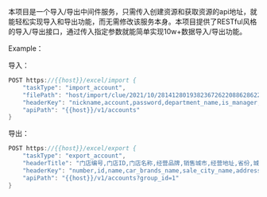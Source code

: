<p>本项目是一个导入/导出中间件服务，只需传入创建资源和获取资源的api地址，就能轻松实现导入和导出功能，而无需修改该服务本身。本项目提供了RESTful风格的导入/导出接口，通过传入指定参数就能简单实现10w+数据导入/导出功能。</p>

Example：

导入：
```go
POST https://{{host}}/excel/import {
    "taskType": "import_account",
    "filePath": "host/import/clue/2021/10/28141280193823672622088628622460301cc63e61f24c425616e379c08ce8af.xlsx",
    "headerKey": "nickname,account,password,department_name,is_manager,role_name,tel",
    "apiPath": "{{host}}/v1/accounts"
}
```

导出：
```go
POST https://{{host}}/excel/export {
    "taskType": "export_account",
    "headerTitle": "门店编号,门店ID,门店名称,经营品牌,销售城市,经营地址,省份,城市,行政区,门店状态,总经理",
    "headerKey": "number,id,name,car_brands_name,sale_city_name,address,province_name,city_name,region_name,status_name,admins_name",
    "apiPath": "{{host}}/v1/accounts?group_id=1"
}
```
